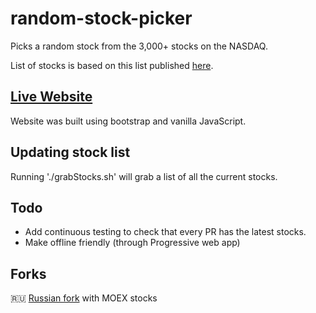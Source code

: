 # random-stock-picker
Picks a random stock from the 3,000+ stocks on the NASDAQ.

List of stocks is based on this list published [here](ftp://ftp.nasdaqtrader.com/symboldirectory/nasdaqlisted.txt).

## [Live Website](https://raybb.github.io/random-stock-picker/)

Website was built using bootstrap and vanilla JavaScript.

## Updating stock list

Running './grabStocks.sh' will grab a list of all the current stocks.

## Todo

* Add continuous testing to check that every PR has the latest stocks.
* Make offline friendly (through Progressive web app)

## Forks
🇷🇺 [Russian fork](https://github.com/empenoso/MOEX-Random-Picker) with MOEX stocks
